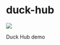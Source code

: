 # duck-hub
<!-- BADGES START -->
 <img src="https://img.shields.io/badge/Black Duck-Monitored-237B46?labelColor=000"><!-- BADGES END -->

Duck Hub demo
